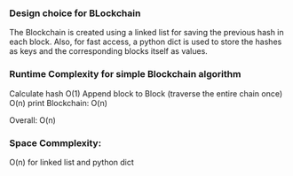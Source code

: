 ### Design choice for BLockchain
The Blockchain is created using a linked list for saving the previous hash 
in each block. Also, for fast access, a python dict is used to store the hashes as 
keys and the corresponding blocks itself as values.

### Runtime Complexity for simple Blockchain algorithm

Calculate hash O(1)
Append block to Block (traverse the entire chain once) O(n)
print Blockchain: O(n)

Overall: O(n)

### Space Commplexity:

O(n) for linked list and python dict